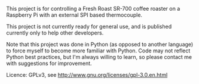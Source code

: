 This project is for controlling a Fresh Roast SR-700 coffee roaster on a Raspberry Pi with an external SPI based thermocouple.

This project is not currently ready for general use, and is published currently only to help other developers.

Note that this project was done in Python (as opposed to another language) to force myself to become more familiar with Python.  Code may not reflect Python best practices, but I'm always willing to learn, so please contact me with suggestions for improvement.

Licence: GPLv3, see http://www.gnu.org/licenses/gpl-3.0.en.html